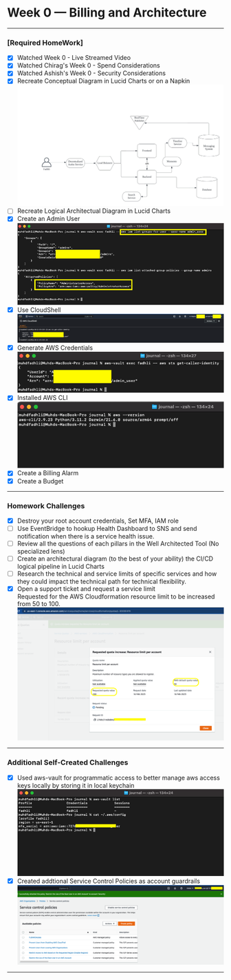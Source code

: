 # Week 0 — Billing and Architecture

---
### [Required HomeWork]
- [x] Watched Week 0 - Live Streamed Video
- [x] Watched Chirag's Week 0 - Spend Considerations
- [x] Watched Ashish's Week 0 - Security Considerations
- [x] Recreate Conceptual Diagram in Lucid Charts or on a Napkin
![Cruddur Conceptual Diagram](assets/W1_RH_Cruddur_Conceptual_Diagram.jpeg "Cruddur Conceptual Diagram")
- [ ] Recreate Logical Architectual Diagram in Lucid Charts<br>
- [x] Create an Admin User<br>
![Create an Admin User](assets/W1_RH_CreateAnAdminUser.png "Create and Admin User")
- [x] Use CloudShell<br>
![Use CloudShell](assets/W1_RH_UseCloudShell.png "Use CloudShell")
- [x] Generate AWS Credentials<br>
![Generate AWS Credentials](assets/W1_RH_GenerateAWSCredentials.png "Generate AWS Credentials")
- [x] Installed AWS CLI<br>
![Installed AWS CLI](assets/W1_RH_InstalledAWSCli.png "Installed AWS CLI")
- [x] Create a Billing Alarm<br>
- [x] Create a Budget<br>

---
### Homework Challenges
- [x] Destroy your root account credentials, Set MFA, IAM role<br>
- [ ] Use EventBridge to hookup Health Dashboard to SNS and send notification when there is a service health issue.<br>
- [ ] Review all the questions of each pillars in the Well Architected Tool (No specialized lens)<br>
- [ ] Create an architectural diagram (to the best of your ability) the CI/CD logical pipeline in Lucid Charts<br>
- [ ] Research the technical and service limits of specific services and how they could impact the technical path for technical flexibility. <br>
- [x] Open a support ticket and request a service limit<br>
Requested for the AWS Cloudformation resource limit to be increased from 50 to 100.
![service-limit](assets/W1_HC_OpenedASupportTicketandRequestAServiceLimit.png "service-limit")
---
### Additional Self-Created Challenges
- [x] Used aws-vault for programmatic access to better manage aws access keys locally by storing it in local keychain<br>
![aws-vault](assets/W1_HC_use_aws-vault_for_programmatic_access_awscli.png "aws-vault")
- [x] Created addtional Service Control Policies as account guardrails<br>
![SCPs](assets/W1_HC_Created_additional_SCPs_as_account_guardrails.png "SCPs")
---
